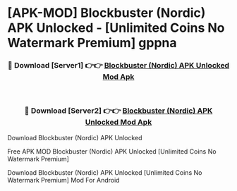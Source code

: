 # [APK-MOD] Blockbuster (Nordic) APK Unlocked - [Unlimited Coins No Watermark Premium] gppna



<div align="center">
<h3>🔴 Download [Server1] 👉👉 <a href="https://momento.my/?title=Blockbuster_(Nordic)_APK_Unlocked">Blockbuster (Nordic) APK Unlocked Mod Apk</a></h3><br>

<h3>🔴 Download [Server2] 👉👉 <a href="https://momento.my/?title=Blockbuster_(Nordic)_APK_Unlocked">Blockbuster (Nordic) APK Unlocked Mod Apk</a></h3>
</div>



Download Blockbuster (Nordic) APK Unlocked 

Free APK MOD Blockbuster (Nordic) APK Unlocked [Unlimited Coins No Watermark Premium]

Download Blockbuster (Nordic) APK Unlocked [Unlimited Coins No Watermark Premium] Mod For Android

